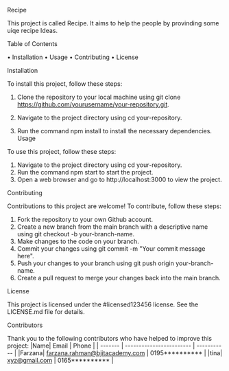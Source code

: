 Recipe

This project is called Recipe. It aims to help the people by provinding some uiqe recipe Ideas.


Table of Contents

• Installation
• Usage
• Contributing
• License


Installation

To install this project, follow these steps:

1. Clone the repository to your local machine using git clone
https://github.com/yourusername/your-repository.git.

2. Navigate to the project directory using cd your-repository.

3. Run the command npm install to install the necessary dependencies.
Usage


To use this project, follow these steps:


1. Navigate to the project directory using cd your-repository.
2. Run the command npm start to start the project.
3. Open a web browser and go to http://localhost:3000 to view the project.


Contributing

Contributions to this project are welcome! To contribute, follow these steps:

1. Fork the repository to your own Github account.
2. Create a new branch from the main branch with a descriptive name using git
checkout -b your-branch-name.
3. Make changes to the code on your branch.
4. Commit your changes using git commit -m "Your commit message here".
5. Push your changes to your branch using git push origin your-branch-name.
6. Create a pull request to merge your changes back into the main branch.


License


This project is licensed under the #licensed123456 license. See the
LICENSE.md file for details.


Contributors

Thank you to the following contributors who have helped to improve this project:
|Name| Email | Phone |
| ------- | ------------------------ | ----------- |
|Farzana| farzana.rahman@bjitacademy.com | 0195********** |
|tina| xyz@gmail.com | 0165********** |


